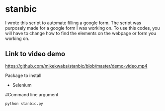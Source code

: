 # stanbic

I wrote this script to automate filling a google form. The script was purposely made for a google form I was working on. To use this codes, you will have to change how to find the elements
on the webpage or form you working on.


## Link to video demo

https://github.com/mikekwabs/stanbic/blob/master/demo-video.mp4



Package to install

- Selenium

#Command line argument

```bash
python stanbic.py
```
